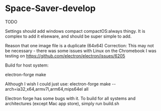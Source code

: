 # Space-Saver-develop

TODO

Settings should add windows compact compactOS:always thingy.
It is complex to add it elseware, and should be super simple to add.



Reason that one image file is a duplicate (64x64)
Correction: This may not be necessary - there was some issues with Linux on the Chromebook I was testing on
https://github.com/electron/electron/issues/6205



Build for host system:

electron-forge make




Although I wish I could just use: 
electron-forge make --arch=ia32,x64,armv7l,arm64,mips64el all

Electron forge has some bugs with it. To build for all systems and architectures (except Mac app store), simply run build.sh
